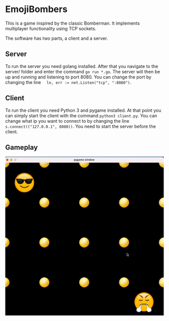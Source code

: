 # EmojiBombers
This is a game inspired by the classic Bomberman. It implements multiplayer functionality using TCP sockets.

The software has two parts, a client and a server.

## Server
To run the server you need golang installed.
After that you navigate to the server/ folder and enter the command ```go run *.go```. The server will then be up and running and listening to port 8080. You can change the port by changing the line ```	ln, err := net.Listen("tcp", ":8080")```.

## Client
To run the client you need Python 3 and pygame installed. At that point you can simply start the client with the command ```python3 client.py```. You can change what ip you want to connect to by changing the line ```s.connect(("127.0.0.1", 8080))```. You need to start the server before the client.

## Gameplay
![Gameplay](assets/gameplay.gif "Gameplay gi")
